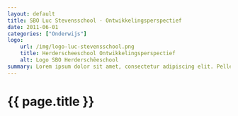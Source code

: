 ```yaml
---
layout: default
title: SBO Luc Stevensschool - Ontwikkelingsperspectief
date: 2011-06-01
categories: ["Onderwijs"]
logo:
    url: /img/logo-luc-stevensschool.png
    title: Herderscheeschool Ontwikkelingsperspectief
    alt: Logo SBO Herderschêeschool
summary: Lorem ipsum dolor sit amet, consectetur adipiscing elit. Pellentesque vel velit diam. Nunc accumsan, urna in ornare cursus, quam risus dapibus erat, vel efficitur felis magna molestie orci. Pellentesque risus arcu, malesuada ac odio et, tincidunt mattis est. Etiam justo ligula, pulvinar eu convallis eu, semper vitae velit. Nullam at cursus felis. Fusce eget vestibulum turpis, quis pellentesque est. Nunc in volutpat est. Fusce laoreet, mi in suscipit semper, turpis nisl condimentum lorem, quis facilisis erat urna et augue. Vestibulum cursus vestibulum purus, in mattis quam elementum non. Pellentesque lacinia sagittis orci, eget ultricies odio. Ut vitae iaculis felis. Suspendisse potenti. Morbi facilisis ex in dolor accumsan pellentesque. Suspendisse eu elit metus. Nunc tincidunt tortor a nunc vulputate, id commodo magna porta.
---
```

# {{ page.title }}
